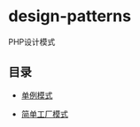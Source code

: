 # design-patterns
PHP设计模式

## 目录

- [单例模式](https://github.com/SenCaoKing/design-patterns/blob/master/singleton/index.php)

- [简单工厂模式]()